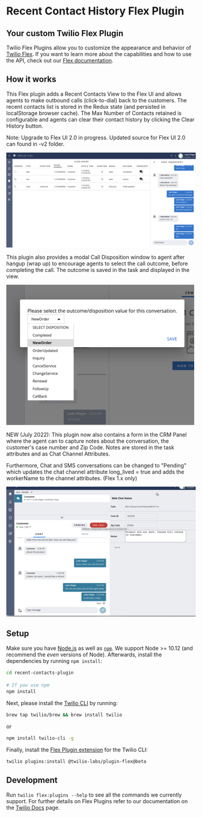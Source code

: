 # Recent Contact History Flex Plugin

## Your custom Twilio Flex Plugin

Twilio Flex Plugins allow you to customize the appearance and behavior of [Twilio Flex](https://www.twilio.com/flex). If you want to learn more about the capabilities and how to use the API, check out our [Flex documentation](https://www.twilio.com/docs/flex).

## How it works
This Flex plugin adds a Recent Contacts View to the Flex UI and allows agents to make outbound calls (click-to-dial) back to the customers. The recent contacts list is stored in the Redux state (and persisted in localStorage browser cache). The Max Number of Contacts retained is configurable and agents can clear their contact history by clicking the Clear History button.  

Note: Upgrade to Flex UI 2.0 in progress.  Updated source for Flex UI 2.0 can found in -v2 folder.


<img width="800px" src="images/recentContactsWithChatTranscript.png"/>

This plugin also provides a modal Call Disposition window to agent after hangup (wrap up) to encourage agents to select the call outcome, before completing the call.  The outcome is saved in the task and displayed in the view.

<img width="500px" src="images/outcomeDisposition.png"/>

NEW (July 2022): This plugin now also contains a form in the CRM Panel where the agent can to capture notes about the conversation, the customer's case number and Zip Code. Notes are stored in the task attributes and as Chat Channel Attributes.

Furthermore, Chat and SMS conversations can be changed to "Pending" which updates the chat channel attribute long_lived = true and adds the workerName to the channel attributes. (Flex 1.x only)

<img width="800px" src="images/PendingChatAgentNotes.png"/>

## Setup

Make sure you have [Node.js](https://nodejs.org) as well as [`npm`](https://npmjs.com). We support Node >= 10.12 (and recommend the _even_ versions of Node). Afterwards, install the dependencies by running `npm install`:

```bash
cd recent-contacts-plugin

# If you use npm
npm install
```

Next, please install the [Twilio CLI](https://www.twilio.com/docs/twilio-cli/quickstart) by running:

```bash
brew tap twilio/brew && brew install twilio
```
or
```bash
npm install twilio-cli -g
```

Finally, install the [Flex Plugin extension](https://github.com/twilio-labs/plugin-flex/tree/v1-beta) for the Twilio CLI:

```bash
twilio plugins:install @twilio-labs/plugin-flex@beta
```

## Development

Run `twilio flex:plugins --help` to see all the commands we currently support. For further details on Flex Plugins refer to our documentation on the [Twilio Docs](https://www.twilio.com/docs/flex/developer/plugins/cli) page.

